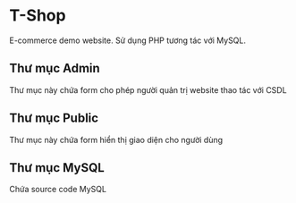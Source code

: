 # T-Shop
E-commerce demo website.
Sử dụng PHP tương tác với MySQL.
## Thư mục Admin
Thư mục này chứa form cho phép người quản trị website thao tác với CSDL
## Thư mục Public
Thư mục này chứa form hiển thị giao diện cho người dùng
## Thư mục MySQL
Chứa source code MySQL
